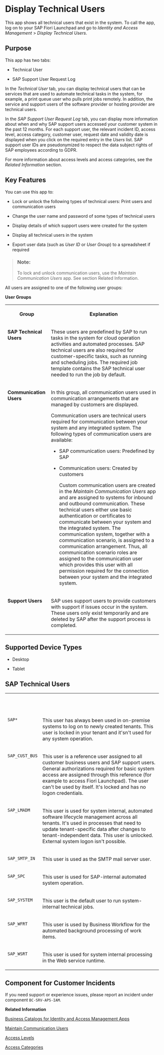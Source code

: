 <!-- loio7fb79d7a811146679646ebfb5844b858 -->

# Display Technical Users

This app shows all technical users that exist in the system. To call the app, log on to your SAP Fiori Launchpad and go to *Identity and Access Management* \> *Display Technical Users*.



<a name="loio7fb79d7a811146679646ebfb5844b858__purpose"/>

## Purpose

This app has two tabs:

-   Technical User

-   SAP Support User Request Log


In the *Technical User* tab, you can display technical users that can be services that are used to automate technical tasks in the system, for example, a print queue user who pulls print jobs remotely. In addition, the service and support users of the software provider or hosting provider are technical users.

In the *SAP Support User Request Log* tab, you can display more information about when and why SAP support users accessed your customer system in the past 12 months. For each support user, the relevant incident ID, access level, access category, customer user, request date and validity date is displayed when you click on the required entry in the *Users* list. SAP support user IDs are pseudonymized to respect the data subject rights of SAP employees according to GDPR.

For more information about access levels and access categories, see the *Related Information* section.



<a name="loio7fb79d7a811146679646ebfb5844b858__section_m3x_rzg_jfb"/>

## Key Features

You can use this app to:



-   Lock or unlock the following types of technical users: Print users and communication users

-   Change the user name and password of some types of technical users

-   Display details of which support users were created for the system

-   Display all technical users in the system

-   Export user data \(such as *User ID* or *User Group*\) to a spreadsheet if required


> ### Note:  
> To lock and unlock communication users, use the *Maintain Communication Users* app. See section Related Information.



All users are assigned to one of the following user groups:



**User Groups**


<table>
<tr>
<th valign="top">

Group

</th>
<th valign="top">

Explanation

</th>
</tr>
<tr>
<td valign="top">

**SAP Technical Users**

</td>
<td valign="top">

These users are predefined by SAP to run tasks in the system for cloud operation activities and automated processes. SAP technical users are also required for customer-specific tasks, such as running and scheduling jobs. The required job template contains the SAP technical user needed to run the job by default.

</td>
</tr>
<tr>
<td valign="top">

**Communication Users**

</td>
<td valign="top">

In this group, all communication users used in communication arrangements that are managed by customers are displayed.

Communication users are technical users required for communication between your system and any integrated system. The following types of communication users are available:

-   SAP communication users: Predefined by SAP

-   Communication users: Created by customers

    Custom communication users are created in the *Maintain Communication Users* app and are assigned to systems for inbound and outbound communication. These technical users either use basic authentication or certificates to communicate between your system and the integrated system. The communication system, together with a communication scenario, is assigned to a communication arrangement. Thus, all communication scenario roles are assigned to the communication user which provides this user with all permission required for the connection between your system and the integrated system.




</td>
</tr>
<tr>
<td valign="top">

**Support Users**

</td>
<td valign="top">

SAP uses support users to provide customers with support if issues occur in the system. These users only exist temporarily and are deleted by SAP after the support process is completed.

</td>
</tr>
</table>



<a name="loio7fb79d7a811146679646ebfb5844b858__supported_devices"/>

## Supported Device Types

-   Desktop

-   Tablet




<a name="loio7fb79d7a811146679646ebfb5844b858__section_bx3_335_ksb"/>

## SAP Technical Users


<table>
<tr>
<th valign="top">

 

</th>
<th valign="top">

 

</th>
</tr>
<tr>
<td valign="top">

`SAP*`

</td>
<td valign="top">

This user has always been used in on-premise systems to log on to newly created tenants. This user is locked in your tenant and it'sn't used for any system operation.

</td>
</tr>
<tr>
<td valign="top">

`SAP_CUST_BUS`

</td>
<td valign="top">

This user is a reference user assigned to all customer business users and SAP support users. General authorizations required for basic system access are assigned through this reference \(for example to access Fiori Launchpad\). The user can't be used by itself. It's locked and has no logon credentials.

</td>
</tr>
<tr>
<td valign="top">

`SAP_LMADM`

</td>
<td valign="top">

This user is used for system internal, automated software lifecycle management across all tenants. It's used in processes that need to update tenant-specific data after changes to tenant-independent data. This user is unlocked. External system logon isn't possible.

</td>
</tr>
<tr>
<td valign="top">

`SAP_SMTP_IN`

</td>
<td valign="top">

This user is used as the SMTP mail server user.

</td>
</tr>
<tr>
<td valign="top">

`SAP_SPC`

</td>
<td valign="top">

This user is used for SAP-internal automated system operation.

</td>
</tr>
<tr>
<td valign="top">

`SAP_SYSTEM`

</td>
<td valign="top">

This user is the default user to run system-internal technical jobs.

</td>
</tr>
<tr>
<td valign="top">

`SAP_WFRT`

</td>
<td valign="top">

This user is used by Business Workflow for the automated background processing of work items.

</td>
</tr>
<tr>
<td valign="top">

`SAP_WSRT`

</td>
<td valign="top">

This user is used for system internal processing in the Web service runtime.

</td>
</tr>
</table>



<a name="loio7fb79d7a811146679646ebfb5844b858__customer_component"/>

## Component for Customer Incidents

If you need support or experience issues, please report an incident under component `BC-SRV-APS-IAM`.

**Related Information**  


[Business Catalogs for Identity and Access Management Apps](business-catalogs-for-identity-and-access-management-apps-9bbbfc7.md "Get an overview of available business role catalogs and their restrictions.")

[Maintain Communication Users](maintain-communication-users-eef80dd.md "You can use this app to create and edit communication users. Communication users are used by solutions to authenticate themselves to be able to post data.")

[Access Levels](access-levels-3cdb582.md "Authorizations of SAP support users")

[Access Categories](access-categories-7dbdd05.md "")

